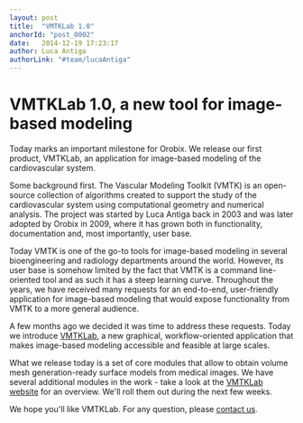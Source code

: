 ```yaml
---
layout: post
title:  "VMTKLab 1.0"
anchorId: "post_0002"
date:   2014-12-19 17:23:17
author: Luca Antiga
authorLink: "#team/lucaAntiga"
---
```


# VMTKLab 1.0, a new tool for image-based modeling

Today marks an important milestone for Orobix. We release our first product, VMTKLab, an application for image-based modeling of the cardiovascular system.

Some background first. The Vascular Modeling Toolkit (VMTK) is an open-source collection of algorithms created to support the study of the cardiovascular system using computational geometry and numerical analysis. The project was started by Luca Antiga back in 2003 and was later adopted by Orobix in 2009, where it has grown both in functionality, documentation and, most importantly, user base.

Today VMTK is one of the go-to tools for image-based modeling in several bioengineering and radiology departments around the world. However, its user base is somehow limited by the fact that VMTK is a command line-oriented tool and as such it has a steep learning curve. Throughout the years, we have received many requests for an end-to-end, user-friendly application for image-based modeling that would expose functionality from VMTK to a more general audience.

A few months ago we decided it was time to address these requests. Today we introduce [VMTKLab](http://vmtklab.orobix.com), a new graphical, workflow-oriented application that makes image-based modeling accessible and feasible at large scales.

What we release today is a set of core modules that allow to obtain volume mesh generation-ready surface models from medical images. We have several additional modules in the work - take a look at the [VMTKLab website](http://vmtklab.orobix.com) for an overview. We'll roll them out during the next few weeks.

We hope you'll like VMTKLab. For any question, please [contact us](mailto:vmtklab@orobix.com).

